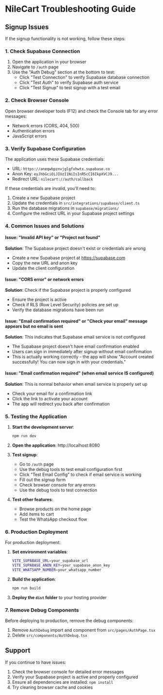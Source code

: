 # NileCart Troubleshooting Guide

## Signup Issues

If the signup functionality is not working, follow these steps:

### 1. Check Supabase Connection

1. Open the application in your browser
2. Navigate to `/auth` page
3. Use the "Auth Debug" section at the bottom to test:
   - Click "Test Connection" to verify Supabase database connection
   - Click "Test Auth" to verify Supabase auth service
   - Click "Test Signup" to test signup with a test email

### 2. Check Browser Console

Open browser developer tools (F12) and check the Console tab for any error messages:
- Network errors (CORS, 404, 500)
- Authentication errors
- JavaScript errors

### 3. Verify Supabase Configuration

The application uses these Supabase credentials:
- URL: `https://aneqwbpznvjglgfxhwtx.supabase.co`
- Anon Key: `eyJhbGciOiJIUzI1NiIsInR5cCI6IkpXVCJ9...`
- Redirect URL: `nilecart://auth/callback`

If these credentials are invalid, you'll need to:
1. Create a new Supabase project
2. Update the credentials in `src/integrations/supabase/client.ts`
3. Run the database migrations in `supabase/migrations/`
4. Configure the redirect URL in your Supabase project settings

### 4. Common Issues and Solutions

#### Issue: "Invalid API key" or "Project not found"
**Solution**: The Supabase project doesn't exist or credentials are wrong
- Create a new Supabase project at https://supabase.com
- Copy the new URL and anon key
- Update the client configuration

#### Issue: "CORS error" or network errors
**Solution**: Check if the Supabase project is properly configured
- Ensure the project is active
- Check if RLS (Row Level Security) policies are set up
- Verify the database migrations have been run

#### Issue: "Email confirmation required" or "Check your email" message appears but no email is sent
**Solution**: This indicates that Supabase email service is not configured
- The Supabase project doesn't have email confirmation enabled
- Users can sign in immediately after signup without email confirmation
- This is actually working correctly - the app will show "Account created successfully! You can now sign in with your credentials."

#### Issue: "Email confirmation required" (when email service IS configured)
**Solution**: This is normal behavior when email service is properly set up
- Check your email for a confirmation link
- Click the link to activate your account
- The app will redirect you back after confirmation

### 5. Testing the Application

1. **Start the development server**:
   ```bash
   npm run dev
   ```

2. **Open the application**: http://localhost:8080

3. **Test signup**:
   - Go to `/auth` page
   - Use the debug tools to test email configuration first
   - Click "Test Email Config" to check if email service is working
   - Fill out the signup form
   - Check browser console for any errors
   - Use the debug tools to test connection

4. **Test other features**:
   - Browse products on the home page
   - Add items to cart
   - Test the WhatsApp checkout flow

### 6. Production Deployment

For production deployment:

1. **Set environment variables**:
   ```bash
   VITE_SUPABASE_URL=your_supabase_url
   VITE_SUPABASE_ANON_KEY=your_supabase_anon_key
   VITE_WHATSAPP_NUMBER=your_whatsapp_number
   ```

2. **Build the application**:
   ```bash
   npm run build
   ```

3. **Deploy the `dist` folder** to your hosting provider

### 7. Remove Debug Components

Before deploying to production, remove the debug components:
1. Remove `AuthDebug` import and component from `src/pages/AuthPage.tsx`
2. Delete `src/components/AuthDebug.tsx`

## Support

If you continue to have issues:
1. Check the browser console for detailed error messages
2. Verify your Supabase project is active and properly configured
3. Ensure all dependencies are installed: `npm install`
4. Try clearing browser cache and cookies
